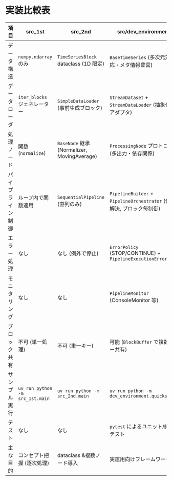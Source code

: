 # 実装比較表

| 項目 | src_1st | src_2nd | src/dev_environment |
|------|---------|---------|---------------------|
| データ構造 | `numpy.ndarray` のみ | `TimeSeriesBlock` dataclass (1D 限定) | `BaseTimeSeries` (多次元対応・メタ情報豊富) |
| データローダ | `iter_blocks` ジェネレーター | `SimpleDataLoader` (事前生成ブロック) | `StreamDataset` + `StreamDataLoader` (抽象化 + アダプタ) |
| 処理ノード | 関数 (`normalize`) | `BaseNode` 継承 (Normalizer, MovingAverage) | `ProcessingNode` プロトコル (多出力・依存関係) |
| パイプライン制御 | ループ内で関数適用 | `SequentialPipeline` (直列のみ) | `PipelineBuilder` + `PipelineOrchestrator` (依存解決, ブロック毎制御) |
| エラー処理 | なし | なし (例外で停止) | `ErrorPolicy` (STOP/CONTINUE) + `PipelineExecutionError` |
| モニタリング | なし | なし | `PipelineMonitor` (ConsoleMonitor 等) |
| ブロック共有 | 不可 (単一処理) | 不可 (単一キー) | 可能 (`BlockBuffer` で複数キー共有) |
| サンプル実行 | `uv run python -m src_1st.main` | `uv run python -m src_2nd.main` | `uv run python -m dev_environment.quickstart` |
| テスト | なし | なし | `pytest` によるユニット/結合テスト |
| 主な目的 | コンセプト把握 (逐次処理) | dataclass &複数ノード導入 | 実運用向けフレームワーク |
